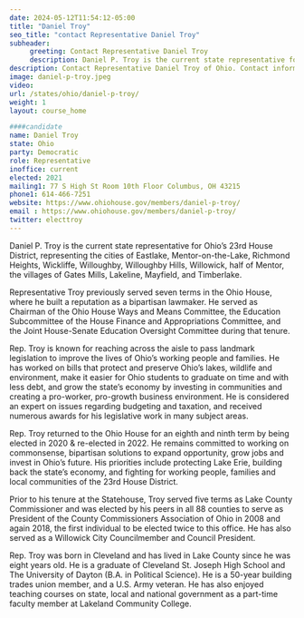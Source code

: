 ```yaml
---
date: 2024-05-12T11:54:12-05:00
title: "Daniel Troy"
seo_title: "contact Representative Daniel Troy"
subheader:
     greeting: Contact Representative Daniel Troy
     description: Daniel P. Troy is the current state representative for Ohio’s 23rd House District, representing the cities of Eastlake, Mentor-on-the-Lake, Richmond Heights, Wickliffe, Willoughby, Willoughby Hills, Willowick, half of Mentor, the villages of Gates Mills, Lakeline, Mayfield, and Timberlake.
description: Contact Representative Daniel Troy of Ohio. Contact information for Daniel Troy includes email address, phone number, and mailing address.
image: daniel-p-troy.jpeg
video:
url: /states/ohio/daniel-p-troy/
weight: 1
layout: course_home

####candidate
name: Daniel Troy
state: Ohio
party: Democratic
role: Representative
inoffice: current
elected: 2021
mailing1: 77 S High St Room 10th Floor Columbus, OH 43215
phone1: 614-466-7251
website: https://www.ohiohouse.gov/members/daniel-p-troy/
email : https://www.ohiohouse.gov/members/daniel-p-troy/
twitter: electtroy
---
```

Daniel P. Troy is the current state representative for Ohio’s 23rd House District, representing the cities of Eastlake, Mentor-on-the-Lake, Richmond Heights, Wickliffe, Willoughby, Willoughby Hills, Willowick, half of Mentor, the villages of Gates Mills, Lakeline, Mayfield, and Timberlake.

Representative Troy previously served seven terms in the Ohio House, where he built a reputation as a bipartisan lawmaker. He served as Chairman of the Ohio House Ways and Means Committee, the Education Subcommittee of the House Finance and Appropriations Committee, and the Joint House-Senate Education Oversight Committee during that tenure.

Rep. Troy is known for reaching across the aisle to pass landmark legislation to improve the lives of Ohio’s working people and families. He has worked on bills that protect and preserve Ohio’s lakes, wildlife and environment, make it easier for Ohio students to graduate on time and with less debt, and grow the state’s economy by investing in communities and creating a pro-worker, pro-growth business environment. He is considered an expert on issues regarding budgeting and taxation, and received numerous awards for his legislative work in many subject areas.

Rep. Troy returned to the Ohio House for an eighth and ninth term by being elected in 2020 & re-elected in 2022. He remains committed to working on commonsense, bipartisan solutions to expand opportunity, grow jobs and invest in Ohio’s future. His priorities include protecting Lake Erie, building back the state’s economy, and fighting for working people, families and local communities of the 23rd House District.

Prior to his tenure at the Statehouse, Troy served five terms as Lake County Commissioner and was elected by his peers in all 88 counties to serve as President of the County Commissioners Association of Ohio in 2008 and again 2018, the first individual to be elected twice to this office. He has also served as a Willowick City Councilmember and Council President.

Rep. Troy was born in Cleveland and has lived in Lake County since he was eight years old. He is a graduate of Cleveland St. Joseph High School and The University of Dayton (B.A. in Political Science). He is a 50-year building trades union member, and a U.S. Army veteran. He has also enjoyed teaching courses on state, local and national government as a part-time faculty member at Lakeland Community College.
